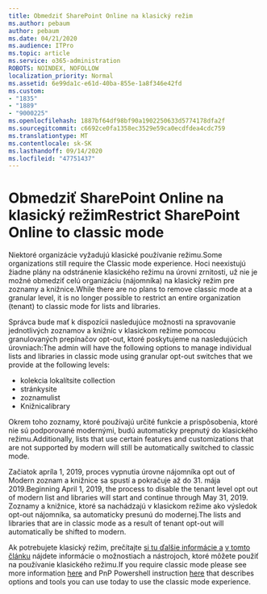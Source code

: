 ```yaml
---
title: Obmedziť SharePoint Online na klasický režim
ms.author: pebaum
author: pebaum
ms.date: 04/21/2020
ms.audience: ITPro
ms.topic: article
ms.service: o365-administration
ROBOTS: NOINDEX, NOFOLLOW
localization_priority: Normal
ms.assetid: 6e99da1c-e61d-40ba-855e-1a8f346e42fd
ms.custom:
- "1835"
- "1889"
- "9000225"
ms.openlocfilehash: 1887bf64df98bf90a1902250633d5774178dfa2f
ms.sourcegitcommit: c6692ce0fa1358ec3529e59ca0ecdfdea4cdc759
ms.translationtype: MT
ms.contentlocale: sk-SK
ms.lasthandoff: 09/14/2020
ms.locfileid: "47751437"
---
```

# <a name="restrict-sharepoint-online-to-classic-mode"></a><span data-ttu-id="4b2ef-102">Obmedziť SharePoint Online na klasický režim</span><span class="sxs-lookup"><span data-stu-id="4b2ef-102">Restrict SharePoint Online to classic mode</span></span>

<span data-ttu-id="4b2ef-103">Niektoré organizácie vyžadujú klasické používanie režimu.</span><span class="sxs-lookup"><span data-stu-id="4b2ef-103">Some organizations still require the Classic mode experience.</span></span> <span data-ttu-id="4b2ef-104">Hoci neexistujú žiadne plány na odstránenie klasického režimu na úrovni zrnitosti, už nie je možné obmedziť celú organizáciu (nájomníka) na klasický režim pre zoznamy a knižnice.</span><span class="sxs-lookup"><span data-stu-id="4b2ef-104">While there are no plans to remove classic mode at a granular level, it is no longer possible to restrict an entire organization (tenant) to classic mode for lists and libraries.</span></span>

<span data-ttu-id="4b2ef-105">Správca bude mať k dispozícii nasledujúce možnosti na spravovanie jednotlivých zoznamov a knižníc v klasickom režime pomocou granulovaných prepínačov opt-out, ktoré poskytujeme na nasledujúcich úrovniach:</span><span class="sxs-lookup"><span data-stu-id="4b2ef-105">The admin will have the following options to manage individual lists and libraries in classic mode using granular opt-out switches that we provide at the following levels:</span></span>

- <span data-ttu-id="4b2ef-106">kolekcia lokalít</span><span class="sxs-lookup"><span data-stu-id="4b2ef-106">site collection</span></span>
- <span data-ttu-id="4b2ef-107">stránky</span><span class="sxs-lookup"><span data-stu-id="4b2ef-107">site</span></span>
- <span data-ttu-id="4b2ef-108">zoznamu</span><span class="sxs-lookup"><span data-stu-id="4b2ef-108">list</span></span>
- <span data-ttu-id="4b2ef-109">Knižnica</span><span class="sxs-lookup"><span data-stu-id="4b2ef-109">library</span></span>

<span data-ttu-id="4b2ef-110">Okrem toho zoznamy, ktoré používajú určité funkcie a prispôsobenia, ktoré nie sú podporované modernými, budú automaticky prepnutý do klasického režimu.</span><span class="sxs-lookup"><span data-stu-id="4b2ef-110">Additionally, lists that use certain features and customizations that are not supported by modern will still be automatically switched to classic mode.</span></span>

<span data-ttu-id="4b2ef-111">Začiatok apríla 1, 2019, proces vypnutia úrovne nájomníka opt out of Modern zoznam a knižnice sa spustí a pokračuje až do 31. mája 2019.</span><span class="sxs-lookup"><span data-stu-id="4b2ef-111">Beginning April 1, 2019, the process to disable the tenant level opt out of modern list and libraries will start and continue through May 31, 2019.</span></span>  <span data-ttu-id="4b2ef-112">Zoznamy a knižnice, ktoré sa nachádzajú v klasickom režime ako výsledok opt-out nájomníka, sa automaticky presunú do modernej.</span><span class="sxs-lookup"><span data-stu-id="4b2ef-112">The lists and libraries that are in classic mode as a result of tenant opt-out will automatically be shifted to modern.</span></span>

<span data-ttu-id="4b2ef-113">Ak potrebujete klasický režim, prečítajte [si tu ďalšie informácie a](https://techcommunity.microsoft.com/t5/Microsoft-SharePoint-Blog/Delivering-SharePoint-modern-experiences/ba-p/315023) [v tomto článku](https://docs.microsoft.com/sharepoint/dev/transform/modernize-userinterface-lists-and-libraries-optout) nájdete informácie o možnostiach a nástrojoch, ktoré môžete použiť na používanie klasického režimu.</span><span class="sxs-lookup"><span data-stu-id="4b2ef-113">If you require classic mode please see more information [here](https://techcommunity.microsoft.com/t5/Microsoft-SharePoint-Blog/Delivering-SharePoint-modern-experiences/ba-p/315023) and PnP Powershell instruction [here](https://docs.microsoft.com/sharepoint/dev/transform/modernize-userinterface-lists-and-libraries-optout) that describes options and tools you can use today to use the classic mode experience.</span></span>
